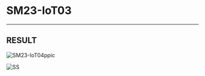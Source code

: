 # SM23-IoT03
***
## RESULT
![SM23-IoT04ppic](https://github.com/iFatma2/SM23-IoT03/assets/139279448/62e32ea2-5716-465f-99ce-8240aedb631e)

![SS](https://github.com/iFatma2/SM23-IoT03/assets/139279448/b124906a-3132-4063-bda2-bd02e27da4a0)
